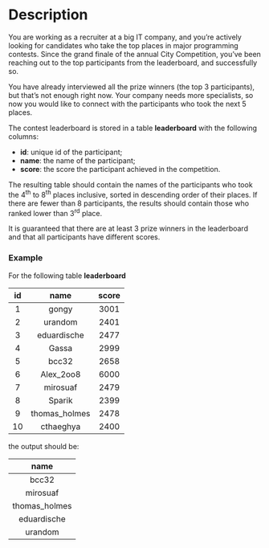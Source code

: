 # Description

You are working as a recruiter at a big IT company, and you’re actively looking for candidates who take the top places in major programming contests. Since the grand finale of the annual City Competition, you’ve been reaching out to the top participants from the leaderboard, and successfully so.

You have already interviewed all the prize winners (the top 3 participants), but that’s not enough right now. Your company needs more specialists, so now you would like to connect with the participants who took the next 5 places.

The contest leaderboard is stored in a table **leaderboard** with the following columns:

- **id**: unique id of the participant;
- **name**: the name of the participant;
- **score**: the score the participant achieved in the competition.


The resulting table should contain the names of the participants who took the 4<sup>th</sup> to 8<sup>th</sup> places inclusive, sorted in descending order of their places. If there are fewer than 8 participants, the results should contain those who ranked lower than 3<sup>rd</sup> place.

It is guaranteed that there are at least 3 prize winners in the leaderboard and that all participants have different scores.

### Example

For the following table **leaderboard**

| **id** |    **name**   | **score** |
|:------:|:-------------:|:---------:|
|    1   |     gongy     |    3001   |
|    2   |    urandom    |    2401   |
|    3   |  eduardische  |    2477   |
|    4   |     Gassa     |    2999   |
|    5   |     bcc32     |    2658   |
|    6   |   Alex_2oo8   |    6000   |
|    7   |    mirosuaf   |    2479   |
|    8   |     Sparik    |    2399   |
|    9   | thomas_holmes |    2478   |
|   10   |   cthaeghya   |    2400   |

the output should be:

|    **name**   |
|:-------------:|
|     bcc32     |
|    mirosuaf   |
| thomas_holmes |
|  eduardische  |
|    urandom    |